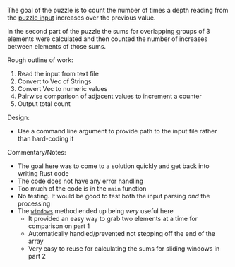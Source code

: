 The goal of the puzzle is to count the number of times a depth reading from the [puzzle input](https://adventofcode.com/2021/day/1/input) increases over the previous value.

In the second part of the puzzle the sums for overlapping groups of 3 elements were calculated and then counted the number of increases between elements of those sums.

Rough outline of work:
1. Read the input from text file
2. Convert to Vec of Strings
3. Convert Vec to numeric values
4. Pairwise comparison of adjacent values to increment a counter
5. Output total count

Design:
* Use a command line argument to provide path to the input file rather than hard-coding it

Commentary/Notes:
* The goal here was to come to a solution quickly and get back into writing Rust code
* The code does not have any error handling
* Too much of the code is in the `main` function
* No testing. It would be good to test both the input parsing _and_ the processing
* The [`windows`](https://doc.rust-lang.org/std/slice/struct.Windows.html) method ended up being _very_ useful here
  * It provided an easy way to grab two elements at a time for comparison on part 1
  * Automatically handled/prevented not stepping off the end of the array
  * Very easy to reuse for calculating the sums for sliding windows in part 2